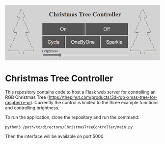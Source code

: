 ![screenshot](./images/screenshot.png)

# Christmas Tree Controller

This repository contains code to host a Flask web server for controlling an RGB Christmas Tree (https://thepihut.com/products/3d-rgb-xmas-tree-for-raspberry-pi). Currently the control is limited to the three example functions and controlling brightness.

To run the application, clone the repository and run the command:

`python3 /path/to/directory/ChristmasTreeController/main.py`

Then the interface will be available on port 5000.